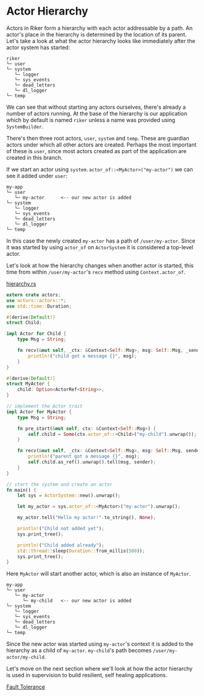 # Actor Hierarchy

Actors in Riker form a hierarchy with each actor addressable by a path.
An actor's place in the hierarchy is determined by the location of its parent.
Let's take a look at what the actor hierarchy looks like immediately after the actor system has started:

```text
riker
└─ user
└─ system
   └─ logger
   └─ sys_events
   └─ dead_letters
   └─ dl_logger
└─ temp
```

We can see that without starting any actors ourselves, there's already a number of actors running.
At the base of the hierarchy is our application which by default is named `riker` unless a name was provided using `SystemBuilder`.

There's then three root actors, `user`, `system` and `temp`. These are guardian actors under which all other actors are created.
Perhaps the most important of these is `user`, since most actors created as part of the application are created in this branch.

If we start an actor using `system.actor_of::<MyActor>("my-actor")` we can see it added under `user`:

```text
my-app
└─ user
   └─ my-actor      <-- our new actor is added
└─ system
   └─ logger
   └─ sys_events
   └─ dead_letters
   └─ dl_logger
└─ temp
```

In this case the newly created `my-actor` has a path of `/user/my-actor`.
Since it was started by using `actor_of` on `ActorSystem` it is considered a top-level actor.

Let's look at how the hierarchy changes when another actor is started, this time from within `/user/my-actor`'s `recv`
method using `Context.actor_of`.

[hierarchy.rs](../examples/hierarchy.rs)

```rust
extern crate actors;
use actors::actors::*;
use std::time::Duration;

#[derive(Default)]
struct Child;

impl Actor for Child {
    type Msg = String;

    fn recv(&mut self, _ctx: &Context<Self::Msg>, msg: Self::Msg, _sender: Sender) {
        println!("child got a message {}", msg);
    }
}

#[derive(Default)]
struct MyActor {
    child: Option<ActorRef<String>>,
}

// implement the Actor trait
impl Actor for MyActor {
    type Msg = String;

    fn pre_start(&mut self, ctx: &Context<Self::Msg>) {
        self.child = Some(ctx.actor_of::<Child>("my-child").unwrap());
    }

    fn recv(&mut self, _ctx: &Context<Self::Msg>, msg: Self::Msg, sender: Sender) {
        println!("parent got a message {}", msg);
        self.child.as_ref().unwrap().tell(msg, sender);
    }
}

// start the system and create an actor
fn main() {
    let sys = ActorSystem::new().unwrap();

    let my_actor = sys.actor_of::<MyActor>("my-actor").unwrap();

    my_actor.tell("Hello my actor!".to_string(), None);

    println!("Child not added yet");
    sys.print_tree();

    println!("Child added already");
    std::thread::sleep(Duration::from_millis(500));
    sys.print_tree();
}
```

Here `MyActor` will start another actor, which is also an instance of `MyActor`.

```
my-app
└─ user
   └─ my-actor
      └─ my-child   <-- our new actor is added
└─ system
   └─ logger
   └─ sys_events
   └─ dead_letters
   └─ dl_logger
└─ temp
```

Since the new actor was started using `my-actor`'s context it is added to the hierarchy as a child of `my-actor`. `my-child`'s path becomes `/user/my-actor/my-child`.

Let's move on the next section where we'll look at how the actor hierarchy is used in supervision to build resilient, self healing applications.

[Fault Tolerance](supervision.md)
